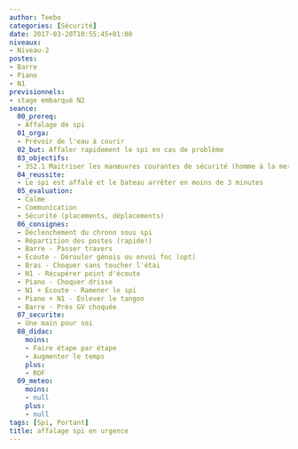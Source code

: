 ```yaml
---
author: Teebo
categories: [Sécurité]
date: 2017-03-20T10:55:45+01:00
niveaux:
- Niveau-2
postes:
- Barre
- Piano
- N1
previsionnels:
- stage embarqué N2
seance:
  00_prereq:
  - Affalage de spi
  01_orga:
  - Prévoir de l'eau à courir
  02_but: Affaler rapidement le spi en cas de problème
  03_objectifs:
  - 3S2.1 Maitriser les manœuvres courantes de sécurité (homme à la mer, départs et arrivées dans des conditions difficiles, arrêt rapide)
  04_reussite:
  - Le spi est affalé et le bateau arrêter en moins de 3 minutes
  05_evaluation:
  - Calme
  - Communication
  - Sécurité (placements, déplacements)
  06_consignes:
  - Déclenchement du chrono sous spi
  - Répartition des postes (rapide!)
  - Barre - Passer travers
  - Ecoute - Dérouler génois ou envoi foc (opt)
  - Bras - Choquer sans toucher l'étai
  - N1 - Récupérer point d'écoute
  - Piano - Choquer drisse
  - N1 + Ecoute - Ramener le spi
  - Piano + N1 - Enlever le tangon
  - Barre - Près GV choquée
  07_securite:
  - Une main pour soi
  08_didac:
    moins:
    - Faire étape par étape
    - Augmenter le temps
    plus:
    - ROF
  09_meteo:
    moins:
    - null
    plus:
    - null
tags: [Spi, Portant]
title: affalage spi en urgence
---
```

